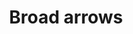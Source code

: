 ---
layout: item
title: Broad arrows
item-id: 4160
datatable: true
id: 4160
name: "Broad arrows"
members: true
lowalch: 24
highalch: 36
examine: "Arrows with a wider than normal tip."
monsters:
  - id: 1097
    name: "Sea Snake Young"
    members: true
    combat_level: 90
    wiki_url: "https://oldschool.runescape.wiki/w/Sea_Snake_Young"
    drops:
      - quantity: "4"
        rarity: 0.015625
        drop_requirements: null
  - id: 1098
    name: "Sea Snake Hatchling"
    members: true
    combat_level: 62
    wiki_url: "https://oldschool.runescape.wiki/w/Sea_Snake_Hatchling"
    drops:
      - quantity: "4"
        rarity: 0.015625
        drop_requirements: null
  - id: 1101
    name: "Giant Sea Snake"
    members: true
    combat_level: 149
    wiki_url: "https://oldschool.runescape.wiki/w/Giant_Sea_Snake"
    drops:
      - quantity: "4"
        rarity: 0.015625
        drop_requirements: null
---